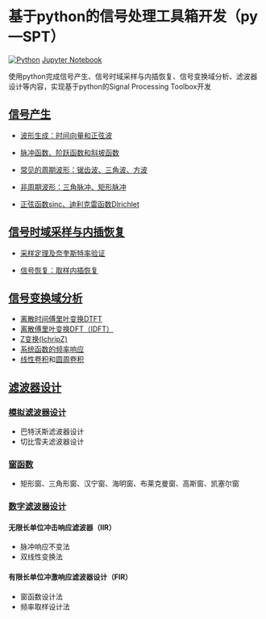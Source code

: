 # 基于python的信号处理工具箱开发（py—SPT）
[![Python](https://img.shields.io/badge/python-3.9-blue)](https://docs.python.org/zh-cn/3.9/)
[Jupyter Notebook](https://jupyter.org/)

使用python完成信号产生、信号时域采样与内插恢复、信号变换域分析、滤波器设计等内容，实现基于python的Signal Processing Toolbox开发


## [信号产生](https://github.com/Chenying2000/py-SPT/tree/main/%E6%AF%95%E4%B8%9A%E8%AE%BE%E8%AE%A1%EF%BC%9A%E4%BF%A1%E5%8F%B7%E5%A4%84%E7%90%86%E5%B7%A5%E5%85%B7%E7%AE%B1%E5%BC%80%E5%8F%91/%E4%BF%A1%E5%8F%B7%E4%BA%A7%E7%94%9F)

- [波形生成：时间向量和正弦波](https://colab.research.google.com/drive/1B4s01fqxhfup-1TqbeTVeRfkmaesIzBS)

- [脉冲函数、阶跃函数和斜坡函数](https://colab.research.google.com/drive/1qTqbF-BOaeUFhmWJ-5FIFz-gO2Ldxzkq)

- [常见的周期波形：锯齿波、三角波、方波](https://colab.research.google.com/drive/1vin5Wl02Mi8DUPxsw8uHVh3RY5sUPw90)

- [非周期波形：三角脉冲、矩形脉冲](https://colab.research.google.com/drive/1xe2b6IjROY2aWtEvE5dz0vfuvp6pMAaf)

- [正弦函数sinc、迪利克雷函数Dlrichlet](https://colab.research.google.com/drive/1gFE-SGN01Nh7qGYFgRcpRhCeESLCqM3r)



## [信号时域采样与内插恢复](https://github.com/Chenying2000/py-SPT/tree/main/%E6%AF%95%E4%B8%9A%E8%AE%BE%E8%AE%A1%EF%BC%9A%E4%BF%A1%E5%8F%B7%E5%A4%84%E7%90%86%E5%B7%A5%E5%85%B7%E7%AE%B1%E5%BC%80%E5%8F%91/%E4%BF%A1%E5%8F%B7%E9%87%87%E6%A0%B7%E4%B8%8E%E6%81%A2%E5%A4%8D%EF%BC%88%E6%97%B6%E5%9F%9F%E5%88%86%E6%9E%90%EF%BC%89)
- [采样定理及奈奎斯特率验证](https://colab.research.google.com/drive/1aqBYTxth4f6p_fdO9u7Q5pAC-tUibOZQ)

- [信号恢复：取样内插恢复](https://colab.research.google.com/drive/1yvTHvSn19ehKHSEgqbXtayND12Z16_ly)

## [信号变换域分析](https://github.com/Chenying2000/py-SPT/tree/main/%E6%AF%95%E4%B8%9A%E8%AE%BE%E8%AE%A1%EF%BC%9A%E4%BF%A1%E5%8F%B7%E5%A4%84%E7%90%86%E5%B7%A5%E5%85%B7%E7%AE%B1%E5%BC%80%E5%8F%91/%E4%BF%A1%E5%8F%B7%E5%8F%98%E6%8D%A2%EF%BC%88%E5%8F%98%E6%8D%A2%E5%9F%9F%E5%88%86%E6%9E%90%EF%BC%89)
- [离散时间傅里叶变换DTFT](https://colab.research.google.com/drive/1CG7tDezBkdp7i_KBDCIEE3WfcHiD7Iy7)
- [离散傅里叶变换DFT（IDFT）](https://colab.research.google.com/drive/12Z6dlpTVzCDeSrnzGlIMmO0mi7-r2PSL)
- [Z变换(IchripZ)](https://colab.research.google.com/drive/1C5fRYTJo6RHVzJLHxy0tvwRkjpUnRVCw)
- [系统函数的频率响应](https://colab.research.google.com/drive/1TJFGBktSFd0dqXjlnMNSvr3bYN94nQUY)
- [线性卷积](https://colab.research.google.com/drive/18MqCcezyvaNN8f6qTQKvBPm4RapDMsqy)和[圆周卷积](https://colab.research.google.com/drive/1V5fITlGZHOMKf6yrxTLJPix6PIDfm-en)

## [滤波器设计](https://github.com/Chenying2000/py-SPT/tree/main/%E6%AF%95%E4%B8%9A%E8%AE%BE%E8%AE%A1%EF%BC%9A%E4%BF%A1%E5%8F%B7%E5%A4%84%E7%90%86%E5%B7%A5%E5%85%B7%E7%AE%B1%E5%BC%80%E5%8F%91/%E6%BB%A4%E6%B3%A2%E5%99%A8%E8%AE%BE%E8%AE%A1)
### [模拟滤波器设计](https://github.com/Chenying2000/py-SPT/tree/main/%E6%AF%95%E4%B8%9A%E8%AE%BE%E8%AE%A1%EF%BC%9A%E4%BF%A1%E5%8F%B7%E5%A4%84%E7%90%86%E5%B7%A5%E5%85%B7%E7%AE%B1%E5%BC%80%E5%8F%91/%E6%BB%A4%E6%B3%A2%E5%99%A8%E8%AE%BE%E8%AE%A1/%E6%A8%A1%E6%8B%9F%E6%BB%A4%E6%B3%A2%E5%99%A8%E8%AE%BE%E8%AE%A1)
- 巴特沃斯滤波器设计
- 切比雪夫滤波器设计
### [窗函数](https://github.com/Chenying2000/py-SPT/tree/main/%E6%AF%95%E4%B8%9A%E8%AE%BE%E8%AE%A1%EF%BC%9A%E4%BF%A1%E5%8F%B7%E5%A4%84%E7%90%86%E5%B7%A5%E5%85%B7%E7%AE%B1%E5%BC%80%E5%8F%91/%E6%BB%A4%E6%B3%A2%E5%99%A8%E8%AE%BE%E8%AE%A1/%E6%95%B0%E5%AD%97%E6%BB%A4%E6%B3%A2%E5%99%A8%E8%AE%BE%E8%AE%A1/%E7%AA%97%E5%87%BD%E6%95%B0)
- 矩形窗、三角形窗、汉宁窗、海明窗、布莱克曼窗、高斯窗、凯塞尔窗

### [数字滤波器设计](https://github.com/Chenying2000/py-SPT/tree/main/%E6%AF%95%E4%B8%9A%E8%AE%BE%E8%AE%A1%EF%BC%9A%E4%BF%A1%E5%8F%B7%E5%A4%84%E7%90%86%E5%B7%A5%E5%85%B7%E7%AE%B1%E5%BC%80%E5%8F%91/%E6%BB%A4%E6%B3%A2%E5%99%A8%E8%AE%BE%E8%AE%A1/%E6%95%B0%E5%AD%97%E6%BB%A4%E6%B3%A2%E5%99%A8%E8%AE%BE%E8%AE%A1)
#### 无限长单位冲击响应滤波器（IIR）
- 脉冲响应不变法
- 双线性变换法
#### 有限长单位冲激响应滤波器设计（FIR）
- 窗函数设计法
- 频率取样设计法
